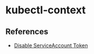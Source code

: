 # kubectl-context

## References

* [Disable ServiceAccount Token](https://kubernetes.io/docs/tasks/configure-pod-container/configure-service-account/#use-the-default-service-account-to-access-the-api-server)
